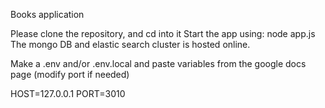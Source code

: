 Books application

Please clone the repository, and cd into it
Start the app using: node app.js
The mongo DB and elastic search cluster is hosted online.

Make a .env and/or .env.local and paste variables from the google docs page
(modify port if needed)

HOST=127.0.0.1
PORT=3010
